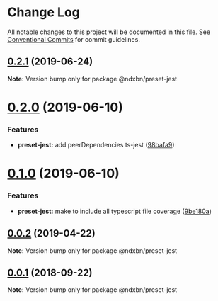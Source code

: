 # Change Log

All notable changes to this project will be documented in this file.
See [Conventional Commits](https://conventionalcommits.org) for commit guidelines.

## [0.2.1](https://github.com/ndxbn/ndxbn/compare/@ndxbn/preset-jest@0.2.0...@ndxbn/preset-jest@0.2.1) (2019-06-24)

**Note:** Version bump only for package @ndxbn/preset-jest





# [0.2.0](https://github.com/ndxbn/ndxbn/compare/@ndxbn/preset-jest@0.1.0...@ndxbn/preset-jest@0.2.0) (2019-06-10)


### Features

* **preset-jest:** add peerDependencies ts-jest ([98bafa9](https://github.com/ndxbn/ndxbn/commit/98bafa9))





# [0.1.0](https://github.com/ndxbn/ndxbn/compare/@ndxbn/preset-jest@0.0.2...@ndxbn/preset-jest@0.1.0) (2019-06-10)

### Features

- **preset-jest:** make to include all typescript file coverage ([9be180a](https://github.com/ndxbn/ndxbn/commit/9be180a))

## [0.0.2](https://github.com/ndxbn/ndxbn/compare/@ndxbn/preset-jest@0.0.1...@ndxbn/preset-jest@0.0.2) (2019-04-22)

**Note:** Version bump only for package @ndxbn/preset-jest

<a name="0.0.1"></a>

## [0.0.1](https://github.com/ndxbn/ndxbn/compare/@ndxbn/preset-jest@0.0.1-5...@ndxbn/preset-jest@0.0.1) (2018-09-22)

**Note:** Version bump only for package @ndxbn/preset-jest

